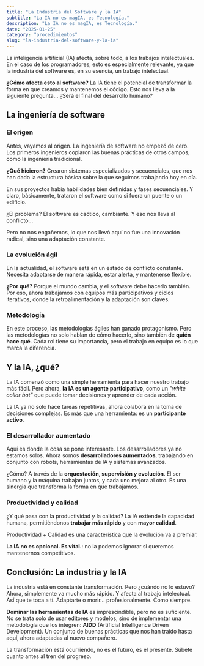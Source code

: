 ```yaml
---
title: "La Industria del Software y la IA"
subtitle: "La IA no es magIA, es Tecnología."
description: "La IA no es magIA, es Tecnología."
date: "2025-01-25"
category: "procedimientos"
slug: "la-industria-del-software-y-la-ia"
---
```


La inteligencia artificial (IA) afecta, sobre todo, a los trabajos intelectuales. En el caso de los programadores, esto es especialmente relevante, ya que la industria del software es, en su esencia, un trabajo intelectual.

**¿Cómo afecta esto al software?** La IA tiene el potencial de transformar la forma en que creamos y mantenemos el código. Esto nos lleva a la siguiente pregunta… ¿Será el final del desarrollo humano? 

## La ingeniería de software

### El origen
Antes, vayamos al origen. La ingeniería de software no empezó de cero. Los primeros ingenieros copiaron las buenas prácticas de otros campos, como la ingeniería tradicional. 

**¿Qué hicieron?** Crearon sistemas especializados y secuenciales, que nos han dado la estructura básica sobre la que seguimos trabajando hoy en día. 

En sus proyectos había habilidades bien definidas y fases secuenciales. Y claro, básicamente, trataron el software como si fuera un puente o un edificio.

¿El problema? El software es caótico, cambiante. Y eso nos lleva al conflicto…

Pero no nos engañemos, lo que nos llevó aquí no fue una innovación radical, sino una adaptación constante.

### La evolución ágil
En la actualidad, el software está en un estado de conflicto constante. Necesita adaptarse de manera rápida, estar alerta, y mantenerse flexible. 

**¿Por qué?** Porque el mundo cambia, y el software debe hacerlo también. Por eso, ahora trabajamos con equipos más participativos y ciclos iterativos, donde la retroalimentación y la adaptación son claves.

### Metodología
En este proceso, las metodologías ágiles han ganado protagonismo. Pero las metodologías no solo hablan de cómo hacerlo, sino también de **quién hace qué**. Cada rol tiene su importancia, pero el trabajo en equipo es lo que marca la diferencia.

## Y la IA, ¿qué?
La IA comenzó como una simple herramienta para hacer nuestro trabajo más fácil. Pero ahora, **la IA es un agente participativo**, como un _"white collar bot"_ que puede tomar decisiones y aprender de cada acción.

La IA ya no solo hace tareas repetitivas, ahora colabora en la toma de decisiones complejas. Es más que una herramienta: es un **participante activo**.

### El desarrollador aumentado
Aquí es donde la cosa se pone interesante. Los desarrolladores ya no estamos solos. Ahora somos **desarrolladores aumentados**, trabajando en conjunto con robots, herramientas de IA y sistemas avanzados.

¿Cómo? A través de la **orquestación, supervisión y evolución**. El ser humano y la máquina trabajan juntos, y cada uno mejora al otro. Es una sinergia que transforma la forma en que trabajamos.

### Productividad y calidad
¿Y qué pasa con la productividad y la calidad? La IA extiende la capacidad humana, permitiéndonos **trabajar más rápido** y con **mayor calidad**. 

Productividad + Calidad es una característica que la evolución va a premiar. 

**La IA no es opcional. Es vital.**: no la podemos ignorar si queremos mantenernos competitivos.

## Conclusión: La industria y la IA
La industria está en constante transformación. Pero ¿cuándo no lo estuvo? Ahora, simplemente va mucho más rápido. Y afecta al trabajo intelectual. Así que te toca a tí. Adaptarte o morir... profesionalmente. Como siempre.

**Dominar las herramientas de IA** es imprescindible, pero no es suficiente. No se trata solo de usar editores y modelos, sino de implementar una metodología que los integren: **AIDD** (Artificial Intelligence Driven Development). Un conjunto de buenas prácticas que nos han traído hasta aquí, ahora adaptadas al nuevo compañero.

La transformación está ocurriendo, no es el futuro, es el presente. Súbete cuanto antes al tren del progreso.
